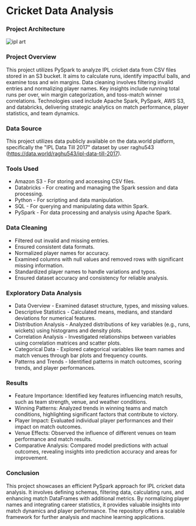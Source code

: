# Cricket Data Analysis

### Project Architecture

![ipl art](https://github.com/user-attachments/assets/3bc429b8-226f-4fb4-a578-80fe7ec7a6eb)

### Project Overview

This project utilizes PySpark to analyze IPL cricket data from CSV files stored in an S3 bucket. It aims to calculate runs, identify impactful balls, and examine toss and win margins. Data cleaning involves filtering invalid entries and normalizing player names. Key insights include running total runs per over, win margin categorization, and toss-match winner correlations. Technologies used include Apache Spark, PySpark, AWS S3, and databricks, delivering strategic analytics on match performance, player statistics, and team dynamics.

### Data Source

This project utilizes data publicly available on the data.world platform, specifically the "IPL Data Till 2017" dataset by user raghu543 (https://data.world/raghu543/ipl-data-till-2017).

### Tools Used

- Amazon S3 - For storing and accessing CSV files.
- Databricks - For creating and managing the Spark session and data processing.
- Python - For scripting and data manipulation.
- SQL - For querying and manipulating data within Spark.
- PySpark - For data processing and analysis using Apache Spark.

### Data Cleaning

- Filtered out invalid and missing entries.
- Ensured consistent data formats.
- Normalized player names for accuracy.
- Examined columns with null values and removed rows with significant missing information.
- Standardized player names to handle variations and typos.
- Ensured dataset accuracy and consistency for reliable analysis.

### Exploratory Data Analysis

- Data Overview - Examined dataset structure, types, and missing values.
- Descriptive Statistics - Calculated means, medians, and standard deviations for numerical features.
- Distribution Analysis - Analyzed distributions of key variables (e.g., runs, wickets) using histograms and density plots.
- Correlation Analysis - Investigated relationships between variables using correlation matrices and scatter plots.
- Categorical Data - Explored categorical variables like team names and match venues through bar plots and frequency counts.
- Patterns and Trends - Identified patterns in match outcomes, scoring trends, and player performances.

### Results

- Feature Importance: Identified key features influencing match results, such as team strength, venue, and weather conditions.
- Winning Patterns: Analyzed trends in winning teams and match conditions, highlighting significant factors that contribute to victory.
- Player Impact: Evaluated individual player performances and their impact on match outcomes.
- Venue Effects: Observed the influence of different venues on team performance and match results.
- Comparative Analysis: Compared model predictions with actual outcomes, revealing insights into prediction accuracy and areas for improvement.

### Conclusion

This project showcases an efficient PySpark approach for IPL cricket data analysis. It involves defining schemas, filtering data, calculating runs, and enhancing match DataFrames with additional metrics. By normalizing player names and integrating career statistics, it provides valuable insights into match dynamics and player performance. The repository offers a scalable framework for further analysis and machine learning applications.
